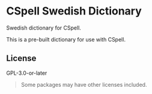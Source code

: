 # CSpell Swedish Dictionary

Swedish dictionary for CSpell.

This is a pre-built dictionary for use with CSpell.

<!--- @@inject: ../../static/requirements.md --->

<!--- @@inject: ./static/install.md --->

<!--- @@inject: ../../static/contributing.md --->

## License

GPL-3.0-or-later

> Some packages may have other licenses included.

<!--- @@inject: ../../static/footer.md --->
